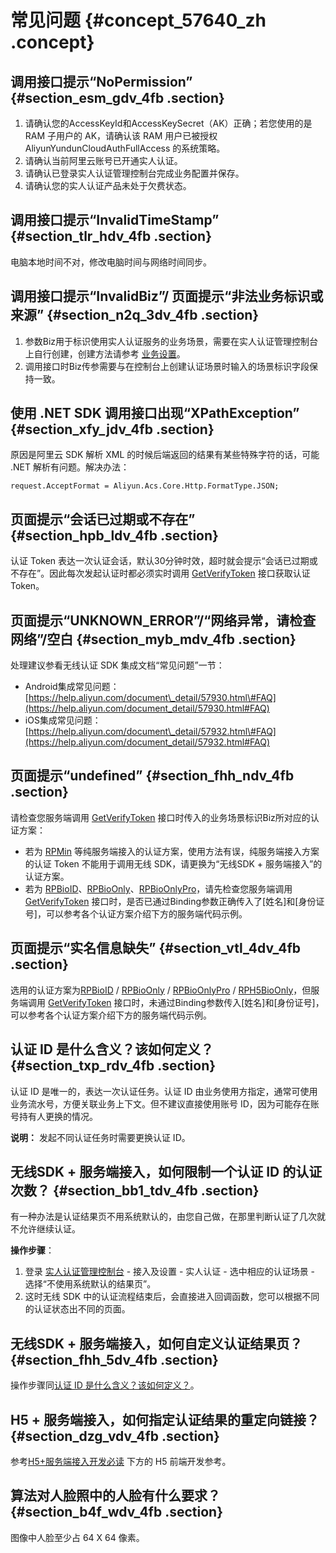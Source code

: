 # 常见问题 {#concept_57640_zh .concept}

## 调用接口提示“NoPermission” {#section_esm_gdv_4fb .section}

1.  请确认您的AccessKeyId和AccessKeySecret（AK）正确；若您使用的是 RAM 子用户的 AK，请确认该 RAM 用户已被授权 AliyunYundunCloudAuthFullAccess 的系统策略。
2.  请确认当前阿里云账号已开通实人认证。
3.  请确认已登录实人认证管理控制台完成业务配置并保存。
4.  请确认您的实人认证产品未处于欠费状态。

## 调用接口提示“InvalidTimeStamp” {#section_tlr_hdv_4fb .section}

电脑本地时间不对，修改电脑时间与网络时间同步。

## 调用接口提示“InvalidBiz”/ 页面提示“非法业务标识或来源” {#section_n2q_3dv_4fb .section}

1.  参数Biz用于标识使用实人认证服务的业务场景，需要在实人认证管理控制台上自行创建，创建方法请参考 [业务设置](https://help.aliyun.com/document_detail/59975.html)。
2.  调用接口时Biz传参需要与在控制台上创建认证场景时输入的场景标识字段保持一致。

## 使用 .NET SDK 调用接口出现“XPathException” {#section_xfy_jdv_4fb .section}

原因是阿里云 SDK 解析 XML 的时候后端返回的结果有某些特殊字符的话，可能 .NET 解析有问题。解决办法：

```
request.AcceptFormat = Aliyun.Acs.Core.Http.FormatType.JSON;
```

## 页面提示“会话已过期或不存在” {#section_hpb_ldv_4fb .section}

认证 Token 表达一次认证会话，默认30分钟时效，超时就会提示“会话已过期或不存在”。因此每次发起认证时都必须实时调用 [GetVerifyToken](https://help.aliyun.com/document_detail/57050.html) 接口获取认证 Token。

## 页面提示“UNKNOWN\_ERROR”/“网络异常，请检查网络”/空白 {#section_myb_mdv_4fb .section}

处理建议参看无线认证 SDK 集成文档“常见问题”一节：

-   Android集成常见问题：[https://help.aliyun.com/document\_detail/57930.html\#FAQ](https://help.aliyun.com/document_detail/57930.html#FAQ)
-   iOS集成常见问题：[https://help.aliyun.com/document\_detail/57932.html\#FAQ](https://help.aliyun.com/document_detail/57932.html#FAQ)

## 页面提示“undefined” {#section_fhh_ndv_4fb .section}

请检查您服务端调用 [GetVerifyToken](https://help.aliyun.com/document_detail/57050.html) 接口时传入的业务场景标识Biz所对应的认证方案：

-   若为 [RPMin](https://help.aliyun.com/document_detail/61362.html#RPMin) 等纯服务端接入的认证方案，使用方法有误，纯服务端接入方案的认证 Token 不能用于调用无线 SDK，请更换为“无线SDK + 服务端接入”的认证方案。
-   若为 [RPBioID](https://help.aliyun.com/document_detail/61362.html#RPBioID)、[RPBioOnly](https://help.aliyun.com/document_detail/61362.html#RPBioOnly)、[RPBioOnlyPro](https://help.aliyun.com/document_detail/61362.html#RPBioOnlyPro)，请先检查您服务端调用 [GetVerifyToken](https://help.aliyun.com/document_detail/57050.html) 接口时，是否已通过Binding参数正确传入了\[姓名\]和\[身份证号\]，可以参考各个认证方案介绍下方的服务端代码示例。

## 页面提示“实名信息缺失” {#section_vtl_4dv_4fb .section}

选用的认证方案为[RPBioID](https://help.aliyun.com/document_detail/61362.html#RPBioID) / [RPBioOnly](https://help.aliyun.com/document_detail/61362.html#RPBioOnly) / [RPBioOnlyPro](https://help.aliyun.com/document_detail/61362.html#RPBioOnlyPro) / [RPH5BioOnly](https://help.aliyun.com/document_detail/61362.html#RPH5BioOnly)，但服务端调用 [GetVerifyToken](https://help.aliyun.com/document_detail/57050.html) 接口时，未通过Binding参数传入\[姓名\]和\[身份证号\]，可以参考各个认证方案介绍下方的服务端代码示例。

## 认证 ID 是什么含义？该如何定义？ {#section_txp_rdv_4fb .section}

认证 ID 是唯一的，表达一次认证任务。认证 ID 由业务使用方指定，通常可使用业务流水号，方便关联业务上下文。但不建议直接使用账号 ID，因为可能存在账号持有人更换的情况。

**说明：** 发起不同认证任务时需要更换认证 ID。

## 无线SDK + 服务端接入，如何限制一个认证 ID 的认证次数？ {#section_bb1_tdv_4fb .section}

有一种办法是认证结果页不用系统默认的，由您自己做，在那里判断认证了几次就不允许继续认证。

**操作步骤**：

1.  登录 [实人认证管理控制台](https://yundun.console.aliyun.com/?p=cloudauth) - 接入及设置 - 实人认证 - 选中相应的认证场景 - 选择“不使用系统默认的结果页”。
2.  这时无线 SDK 中的认证流程结束后，会直接进入回调函数，您可以根据不同的认证状态出不同的页面。

## 无线SDK + 服务端接入，如何自定义认证结果页？ {#section_fhh_5dv_4fb .section}

操作步骤同[认证 ID 是什么含义？该如何定义？](#)。

## H5 + 服务端接入，如何指定认证结果的重定向链接？ {#section_dzg_vdv_4fb .section}

参考[H5+服务端接入开发必读](https://help.aliyun.com/document_detail/58644.html#H5Server) 下方的 H5 前端开发参考。

## 算法对人脸照中的人脸有什么要求？ {#section_b4f_wdv_4fb .section}

图像中人脸至少占 64 X 64 像素。


